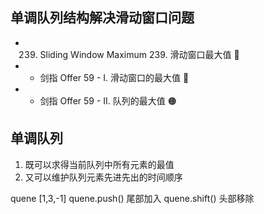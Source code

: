 ## 单调队列结构解决滑动窗口问题
-	239. Sliding Window Maximum	239. 滑动窗口最大值	🔴
-	-	剑指 Offer 59 - I. 滑动窗口的最大值	🔴
-	-	剑指 Offer 59 - II. 队列的最大值	🟠

## 单调队列
1. 既可以求得当前队列中所有元素的最值
2. 又可以维护队列元素先进先出的时间顺序

quene [1,3,-1] 
quene.push() 尾部加入
quene.shift() 头部移除